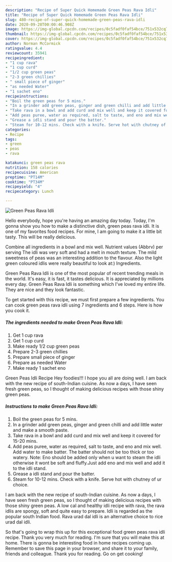 ```yaml
---
description: "Recipe of Super Quick Homemade Green Peas Rava Idli"
title: "Recipe of Super Quick Homemade Green Peas Rava Idli"
slug: 480-recipe-of-super-quick-homemade-green-peas-rava-idli
date: 2020-09-28T00:00:46.908Z
image: https://img-global.cpcdn.com/recipes/0c5fadf0faf54bce/751x532cq70/green-peas-rava-idli-recipe-main-photo.jpg
thumbnail: https://img-global.cpcdn.com/recipes/0c5fadf0faf54bce/751x532cq70/green-peas-rava-idli-recipe-main-photo.jpg
cover: https://img-global.cpcdn.com/recipes/0c5fadf0faf54bce/751x532cq70/green-peas-rava-idli-recipe-main-photo.jpg
author: Norman McCormick
ratingvalue: 4.4
reviewcount: 35941
recipeingredient:
- "1 cup rava"
- "1 cup curd"
- "1/2 cup green peas"
- "2-3 green chillies"
- " small piece of ginger"
- "as needed Water"
- "1 sachet eno"
recipeinstructions:
- "Boil the green peas for 5 mins."
- "In a grinder add green peas, ginger and green chilli and add little water and make a smooth paste."
- "Take rava in a bowl and add curd and mix well and keep it covered for 15-20 mins."
- "Add peas puree, water as required, salt to taste, and eno and mix well. Add water to make batter. The batter should not be too thick or too watery. Note: Eno should be added only when u want to steam the idli otherwise it wont be soft and fluffy.Just add eno and mix well and add it to the idli stand."
- "Grease a idli stand and pour the batter."
- "Steam for 10-12 mins. Check with a knife. Serve hot with chutney of ur choice."
categories:
- Recipe
tags:
- green
- peas
- rava

katakunci: green peas rava 
nutrition: 158 calories
recipecuisine: American
preptime: "PT14M"
cooktime: "PT34M"
recipeyield: "4"
recipecategory: Lunch

---
```



![Green Peas Rava Idli](https://img-global.cpcdn.com/recipes/0c5fadf0faf54bce/751x532cq70/green-peas-rava-idli-recipe-main-photo.jpg)

Hello everybody, hope you're having an amazing day today. Today, I'm gonna show you how to make a distinctive dish, green peas rava idli. It is one of my favorites food recipes. For mine, I am going to make it a little bit tasty. This will be really delicious.

Combine all ingredients in a bowl and mix well. Nutrient values (Abbrv) per serving The idli was very soft and had a melt in mouth texture. The mild sweetness of peas was an interesting addition to the flavour. Also the light green coloured idlis were really beautiful to look at:) Ingredients.

Green Peas Rava Idli is one of the most popular of recent trending meals in the world. It's easy, it is fast, it tastes delicious. It is appreciated by millions every day. Green Peas Rava Idli is something which I've loved my entire life. They are nice and they look fantastic.


To get started with this recipe, we must first prepare a few ingredients. You can cook green peas rava idli using 7 ingredients and 6 steps. Here is how you cook it.

<!--inarticleads1-->

##### The ingredients needed to make Green Peas Rava Idli:

1. Get 1 cup rava
1. Get 1 cup curd
1. Make ready 1/2 cup green peas
1. Prepare 2-3 green chillies
1. Prepare  small piece of ginger
1. Prepare as needed Water
1. Make ready 1 sachet eno


Green Peas Idli Recipe Hey foodies!!! I hope you all are doing well. I am back with the new recipe of south-Indian cuisine. As now a days, I have seen fresh green peas, so I thought of making delicious recipes with those shiny green peas. 

<!--inarticleads2-->

##### Instructions to make Green Peas Rava Idli:

1. Boil the green peas for 5 mins.
1. In a grinder add green peas, ginger and green chilli and add little water and make a smooth paste.
1. Take rava in a bowl and add curd and mix well and keep it covered for 15-20 mins.
1. Add peas puree, water as required, salt to taste, and eno and mix well. Add water to make batter. The batter should not be too thick or too watery. Note: Eno should be added only when u want to steam the idli otherwise it wont be soft and fluffy.Just add eno and mix well and add it to the idli stand.
1. Grease a idli stand and pour the batter.
1. Steam for 10-12 mins. Check with a knife. Serve hot with chutney of ur choice.


I am back with the new recipe of south-Indian cuisine. As now a days, I have seen fresh green peas, so I thought of making delicious recipes with those shiny green peas. A low cal and healthy idli recipe with rava, the rava idlis are spongy, soft and quite easy to prepare. Idli is regarded as the popular south Indian food. Rava urad dal idli is an alternative choice to rice urad dal idli. 

So that's going to wrap this up for this exceptional food green peas rava idli recipe. Thank you very much for reading. I'm sure that you will make this at home. There is gonna be interesting food in home recipes coming up. Remember to save this page in your browser, and share it to your family, friends and colleague. Thank you for reading. Go on get cooking!

